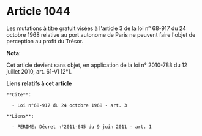 # Article 1044

Les mutations à titre gratuit visées à l'article 3 de la loi n° 68-917 du 24 octobre 1968 relative au port autonome de Paris
ne peuvent faire l'objet de perception au profit du Trésor.

**Nota:**

Cet article devient sans objet, en application de la loi n° 2010-788 du 12 juillet 2010, art. 61-VI [2°].

**Liens relatifs à cet article**

	**Cite**:

	  - Loi n°68-917 du 24 octobre 1968 - art. 3

	**Liens**:

	  - PERIME: Décret n°2011-645 du 9 juin 2011 - art. 1
